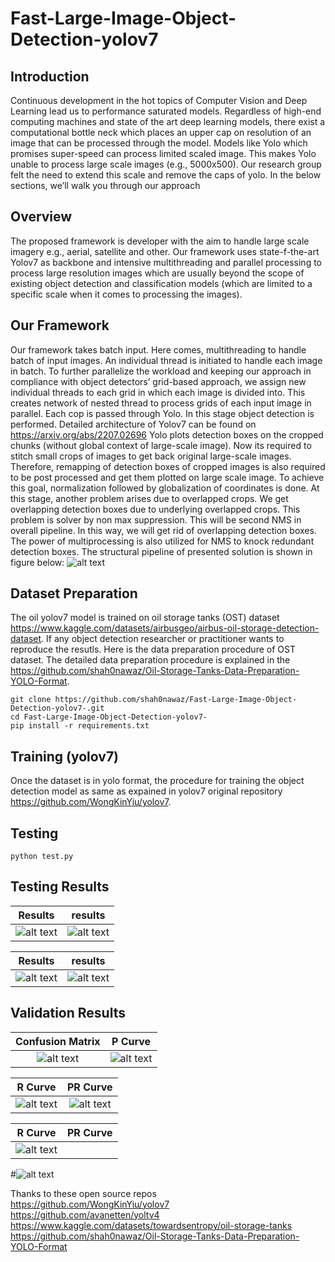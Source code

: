 # Fast-Large-Image-Object-Detection-yolov7
## Introduction
Continuous development in the hot topics of Computer Vision and Deep Learning lead us to performance saturated models. Regardless of high-end computing machines and state of the art deep learning models, there exist a computational bottle neck which places an upper cap on resolution of an image that can be processed through the model. Models like Yolo which promises super-speed can process limited scaled image. This makes Yolo unable to process large scale images (e.g., 5000x500). Our research group felt the need to extend this scale and remove the caps of yolo. In the below sections, we’ll walk you through our approach
## Overview
The proposed framework is developer with the aim to handle large scale imagery e.g., aerial, satellite and other. Our framework uses state-f-the-art Yolov7 as backbone and intensive multithreading and parallel processing to process large resolution images which are usually beyond the scope of existing object detection and classification models (which are limited to a specific scale when it comes to processing the images). 
## Our Framework
Our framework takes batch input. Here comes, multithreading to handle batch of input images. An individual thread is initiated to handle each image in batch. To further parallelize the workload and keeping our approach in compliance with object detectors’ grid-based approach, we assign new individual threads to each grid in which each image is divided into. This creates network of nested thread to process grids of each input image in parallel. 
Each cop is passed through Yolo. In this stage object detection is performed. Detailed architecture of Yolov7 can be found on https://arxiv.org/abs/2207.02696
Yolo plots detection boxes on the cropped chunks (without global context of large-scale image). Now its required to stitch small crops of images to get back original large-scale images. Therefore, remapping of detection boxes of cropped images is also required to be post processed and get them plotted on large scale image. To achieve this goal, normalization followed by globalization of coordinates is done. At this stage, another problem arises due to overlapped crops. We get overlapping detection boxes due to underlying overlapped crops. This problem is solver by non max suppression. This will be second NMS in overall pipeline. In this way, we will get rid of overlapping detection boxes. The power of multiprocessing is also utilized for NMS to knock redundant detection boxes.
The structural pipeline of presented solution is shown in figure below:
![alt text](https://github.com/shah0nawaz/Fast-Large-Image-Object-Detection-yolov7-/blob/main/diagrams/Fast-Large-Image-Object-Detection-yolov7.png)


## Dataset Preparation 
The oil yolov7 model is trained on oil storage tanks (OST) dataset https://www.kaggle.com/datasets/airbusgeo/airbus-oil-storage-detection-dataset. If any object detection researcher or practitioner wants to reproduce the resutls. Here is the data preparation procedure of OST dataset.
The detailed data preparation procedure is explained in the https://github.com/shah0nawaz/Oil-Storage-Tanks-Data-Preparation-YOLO-Format.
```
git clone https://github.com/shah0nawaz/Fast-Large-Image-Object-Detection-yolov7-.git
cd Fast-Large-Image-Object-Detection-yolov7-
pip install -r requirements.txt
```

## Training (yolov7)
Once the dataset is in yolo format, the procedure for training the object detection model as same as expained in yolov7 original repository https://github.com/WongKinYiu/yolov7.

## Testing
```
python test.py 
```
## Testing Results

Results             |  results
:-------------------------:|:-------------------------:
![alt text](https://github.com/shah0nawaz/Fast-Large-Image-Object-Detection-yolov7-/blob/main/results/588fc1fb-b86a-4fb4-8161-d9bd3a1556ca.jpg)  |  ![alt text](https://github.com/shah0nawaz/Fast-Large-Image-Object-Detection-yolov7-/blob/main/results/605ffac0-69d5-4748-92c2-48d43f51afc1.jpg)


Results             |  results
:-------------------------:|:-------------------------:
![alt text](https://github.com/shah0nawaz/Fast-Large-Image-Object-Detection-yolov7-/blob/main/results/67f7c7ad-11a1-4c7f-9f2a-da7ef50bfdd8.jpg)  |  ![alt text](https://github.com/shah0nawaz/Fast-Large-Image-Object-Detection-yolov7-/blob/main/results/df5ec618-c1f3-4cfe-88b1-86799d23c22d.jpg)


## Validation Results
Confusion Matrix             |  P Curve
:-------------------------:|:-------------------------:
![alt text](https://github.com/shah0nawaz/Fast-Large-Image-Object-Detection-yolov7-/blob/main/diagrams/confusion_matrix.png)  |  ![alt text](https://github.com/shah0nawaz/Fast-Large-Image-Object-Detection-yolov7-/blob/main/diagrams/P_curve.png)


R Curve             |  PR Curve
:-------------------------:|:-------------------------:
![alt text](https://github.com/shah0nawaz/Fast-Large-Image-Object-Detection-yolov7-/blob/main/diagrams/R_curve.png)  |  ![alt text](https://github.com/shah0nawaz/Fast-Large-Image-Object-Detection-yolov7-/blob/main/diagrams/PR_curve.png)

R Curve             |  PR Curve
:-------------------------:|:-------------------------:
![alt text](https://github.com/shah0nawaz/Fast-Large-Image-Object-Detection-yolov7-/blob/main/diagrams/F1_curve.png)  |  

#![alt text](https://github.com/shah0nawaz/Fast-Large-Image-Object-Detection-yolov7-/blob/main/diagrams/F1_curve.png)

Thanks to these open source repos  
https://github.com/WongKinYiu/yolov7  
https://github.com/avanetten/yoltv4  
https://www.kaggle.com/datasets/towardsentropy/oil-storage-tanks  
https://github.com/shah0nawaz/Oil-Storage-Tanks-Data-Preparation-YOLO-Format
